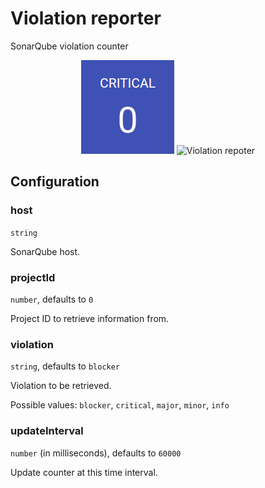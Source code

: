 # Violation reporter

SonarQube violation counter

<p align="center">
  <img alt="Violation repoter" src="https://github.com/ValentinGot/visual-management-pm/blob/master/packages/vism-plugin-sonar/assets/violation-reporter.png?raw=true" />
  <img alt="Violation repoter" src="https://github.com/ValentinGot/visual-management-pm/blob/master/packages/vism-plugin-sonar/assets/violation-reporter-has-errors.png?raw=true" />
</p>

## Configuration

### host

`string`

SonarQube host.

### projectId

`number`, defaults to `0`

Project ID to retrieve information from.

### violation

`string`, defaults to `blocker`

Violation to be retrieved.

Possible values: `blocker`, `critical`, `major`, `minor`, `info`

### updateInterval

`number` (in milliseconds), defaults to `60000`

Update counter at this time interval.
        
